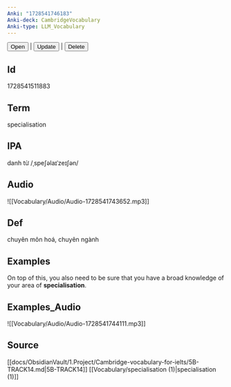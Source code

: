 ```yaml
---
Anki: "1728541746183"
Anki-deck: CambridgeVocabulary
Anki-type: LLM_Vocabulary
---
```

<button class="anki-btn-open">Open</button> | <button class="anki-btn-update">Update</button> | <button class="anki-btn-delete">Delete</button>

## Id
1728541511883
## Term
specialisation
## IPA
danh từ /ˌspeʃəlaɪˈzeɪʃən/
## Audio
 ![[Vocabulary/Audio/Audio-1728541743652.mp3]]
## Def
 chuyên môn hoá, chuyên ngành

## Examples
On top of this, you also need to be sure that you have a broad knowledge of your area of **specialisation**. 

## Examples_Audio
![[Vocabulary/Audio/Audio-1728541744111.mp3]]
## Source
 [[docs/ObsidianVault/1.Project/Cambridge-vocabulary-for-ielts/5B-TRACK14.md|5B-TRACK14]] [[Vocabulary/specialisation (1)|specialisation (1)]]